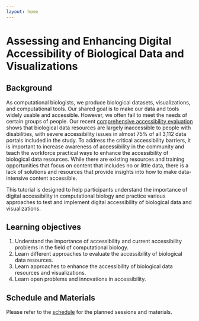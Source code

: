 ```yaml
---
layout: home
---
```


# Assessing and Enhancing Digital Accessibility of Biological Data and Visualizations

## Background
As computational biologists, we produce biological datasets, visualizations, and computational tools. Our shared goal is to make our data and tools widely usable and accessible. However, we often fail to meet the needs of certain groups of people. Our recent [comprehensive accessibility evaluation](https://inscidar.org) shows that biological data resources are largely inaccessible to people with disabilities, with severe accessibility issues in almost 75% of all 3,112 data portals included in the study. To address the critical accessibility barriers, it is important to increase awareness of accessibility in the community and teach the workforce practical ways to enhance the accessibility of biological data resources. While there are existing resources and training opportunities that focus on content that includes no or little data, there is a lack of solutions and resources that provide insights into how to make data-intensive content accessible.

This tutorial is designed to help participants understand the importance of digital accessibility in computational biology and practice various approaches to test and implement digital accessibility of biological data and visualizations. 


## Learning objectives
1. Understand the importance of accessibility and current accessibility problems in the field of computational biology.
2. Learn different approaches to evaluate the accessibility of biological data resources.
3. Learn approaches to enhance the accessibility of biological data resources and visualizations.
4. Learn open problems and innovations in accessibility.

## Schedule and Materials
Please refer to the [schedule](/schedule) for the planned sessions and materials.

